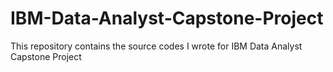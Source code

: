 # IBM-Data-Analyst-Capstone-Project
This repository contains the source codes I wrote for IBM Data Analyst Capstone Project

